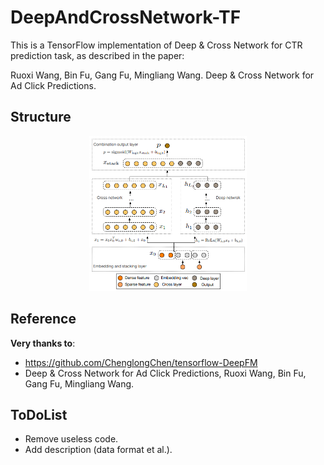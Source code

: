 # DeepAndCrossNetwork-TF

This is a TensorFlow implementation of Deep & Cross Network for CTR prediction task, as described in the paper:

Ruoxi Wang, Bin Fu, Gang Fu, Mingliang Wang. Deep & Cross Network for Ad Click Predictions.


## Structure

<div align=center>
  <img src="./figures/model.png" width = 50% height = 50% />
</div>


## Reference

__Very thanks to__:

- https://github.com/ChenglongChen/tensorflow-DeepFM
- Deep & Cross Network for Ad Click Predictions, Ruoxi Wang, Bin Fu, Gang Fu, Mingliang Wang.


## ToDoList
- Remove useless code.
- Add description (data format et al.).
